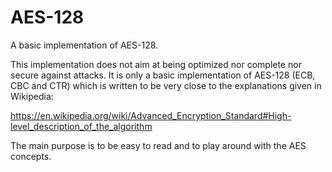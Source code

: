 # AES-128
A basic implementation of AES-128.

This implementation does not aim at being optimized nor complete nor secure against attacks.
It is only a basic implementation of AES-128 (ECB, CBC and CTR) which is written 
to be very close to the explanations given in Wikipedia:

https://en.wikipedia.org/wiki/Advanced_Encryption_Standard#High-level_description_of_the_algorithm

The main purpose is to be easy to read and to play around with the AES concepts.
